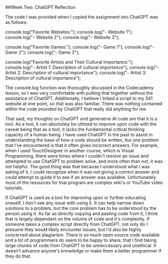 ##Week Two: ChatGPT Reflection

The code I was provided when I copied the assignment into ChatGPT was as follows:

console.log("Favorite Websites:");
console.log("- Website 1");
console.log("- Website 2");
console.log("- Website 3");

console.log("Favorite Games:");
console.log("- Game 1");
console.log("- Game 2");
console.log("- Game 3");

console.log("Favorite Artists and Their Cultural Importance:");
console.log("- Artist 1: Description of cultural importance");
console.log("- Artist 2: Description of cultural importance");
console.log("- Artist 3: Description of cultural importance");

The console.log function was thoroughly discussed in the Codecademy lesson, so I was very comfortable with putting that together without the assistance of ChatGPT. Additionally, I believe I linked a script to my 341 website at one point, so that was also familiar. There was nothing contained within the code provided by ChatGPT that really did anything for me.

That said, my thoughts on ChatGPT and generative AI code are that it is a tool. As a tool, it can absolutely be utilized to improve upon code with the caveat being that as a tool, it lacks the fundamental critical thinking capacity of a human being. I have used ChatGPT in the past to assist in understanding the base of how a code should be written, but one problem that I've encountered is that it often gives incorrect answers. For example, when I used TouchDesigner in another course, which is Visual Programming, there were times where I couldn't resolve an issue and attempted to use ChatGPT to problem solve, and more often than not, it was not helpful. The good thing was that because I understood what I was asking of it, I could recognize when it was not giving a correct answer and could attempt to guide it to see if an answer was available. Unfortunately most of the resources for that program are complex wiki's or YouTube video tutorials. 

If ChatGPT is used as a tool for improving upon or further educating oneself, I don't see any issue with using it. It can help narrow down solutions to a problem, but the core problem has to be understood by the person using it. As far as directly copying and pasting code from it, I think that is largely dependant on the volume of code and it's complexity. If someone takes a complex script directly from ChatGPT, not only do I presume they would likely encounter issues, but I'd also be highly concerned about plagiarism. There is so much open source code available and a lot of programmers do seem to be happy to share, that I find taking large chunks of code from ChatGPT to be unneccessary and unethical. It doesn't advance anyone's knowledge or make them a better programmer if they do that. 